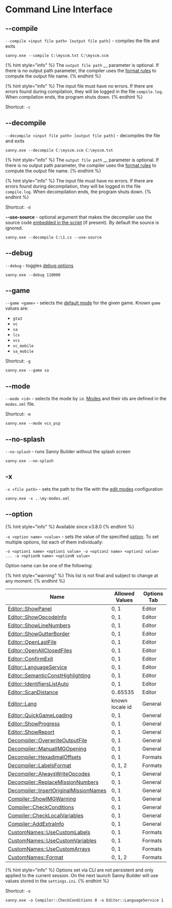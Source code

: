 # Command Line Interface

## --compile

`--compile <input file path> [output file path]` - compiles the file and exits

```
sanny.exe --compile C:\myscm.txt C:\myscm.scm
```

{% hint style="info" %}
The `output file path` __ parameter is optional. If there is no output path parameter, the compiler uses the [format rules](options/formats.md#file-name-format) to compute the output file name.&#x20;
{% endhint %}

{% hint style="info" %}
The input file must have no errors. If there are errors found during compilation, they will be logged in the file `compile.log`. When compilation ends, the program shuts down.
{% endhint %}

Shortcut: `-c`

## --decompile

`--decompile <input file path> [output file path]` - decompiles the file and exits

```
sanny.exe --decompile C:\myscm.scm C:\myscm.txt
```

{% hint style="info" %}
The `output file path` __ parameter is optional. If there is no output path parameter, the compiler uses the [format rules](options/formats.md#file-name-format) to compute the output file name.&#x20;
{% endhint %}

{% hint style="info" %}
The input file must have no errors. If there are errors found during decompilation, they will be logged in the file `compile.log`. When decompilation ends, the program shuts down.
{% endhint %}

Shortcut: `-d`

**--use-source** - optional argument that makes the decompiler use the source code [embedded in the script](options/general.md#add-extra-info-to-scm) (if present). By default the source is ignored.

```
sanny.exe --decompile C:\1.cs --use-source
```

## --debug

`--debug` - toggles [debug options](console.md#running-with-debug)

```
sanny.exe --debug 110000
```

## --game

`--game <game>` - selects the [default mode](../edit-modes/#type) for the given game. Known `game` values are:

* `gta3`
* `vc`
* `sa`
* `lcs`
* `vcs`
* `vc_mobile`
* `sa_mobile`

Shortcut: `-g`

```
sanny.exe --game sa
```

## --mode

`--mode <id>` - selects the mode by `id`. [Modes](../edit-modes/) and their ids are defined in the `modes.xml` file.

Shortcut: `-m`

```
sanny.exe --mode vcs_psp
```

## --no-splash

`--no-splash` - runs Sanny Builder without the splash screen

```
sanny.exe --no-splash
```

## -x

`-x <file path>` - sets the path to the file with the [edit modes](../edit-modes/) configuration

```
sanny.exe -x ..\my-modes.xml
```

## --option

{% hint style="info" %}
Available since v3.8.0
{% endhint %}

`-o <option name> <value>` - sets the value of the specified [option](options/). To set multiple options, list each of them individually:

`-o <option1 name> <option1 value> -o <option2 name> <option2 value> ... -o <optionN name> <optionN value>`&#x20;

Option name can be one of the following:

{% hint style="warning" %}
This list is not final and subject to change at any moment.
{% endhint %}

| Name                                                                                       | Allowed Values  | Options Tab |
| ------------------------------------------------------------------------------------------ | --------------- | ----------- |
| [Editor::ShowPanel](options/editor.md#editor-configuration)                                | 0, 1            | Editor      |
| [Editor::ShowOpcodeInfo](options/editor.md#editor-configuration)                           | 0, 1            | Editor      |
| [Editor::ShowLineNumbers](options/editor.md#editor-configuration)                          | 0, 1            | Editor      |
| [Editor::ShowGutterBorder](options/editor.md#editor-configuration)                         | 0, 1            | Editor      |
| [Editor::OpenLastFile](options/editor.md#editor-configuration)                             | 0, 1            | Editor      |
| [Editor::OpenAllClosedFiles](options/editor.md#editor-configuration)                       | 0, 1            | Editor      |
| [Editor::ConfirmExit](options/editor.md#editor-configuration)                              | 0, 1            | Editor      |
| [Editor::LanguageService](options/editor.md#editor-configuration)                          | 0, 1            | Editor      |
| [Editor::SemanticConstHighlighting](options/editor.md#editor-configuration)                | 0, 1            | Editor      |
| [Editor::IdentifiersListAuto](options/editor.md#code-scan-distance)                        | 0, 1            | Editor      |
| [Editor::ScanDistance](options/editor.md#code-scan-distance)                               | 0..65535        | Editor      |
| [Editor::Lang](options/general.md#interface-language)                                      | known locale id | General     |
| [Editor::QuickGameLoading](options/general.md#quick-game-loading)                          | 0, 1            | General     |
| [Editor::ShowProgress](options/general.md#show-progress)                                   | 0, 1            | General     |
| [Editor::ShowReport](options/general.md#show-report)                                       | 0, 1            | General     |
| [Decompiler::OverwriteOutputFile](options/general.md#always-overwrite-output-file)         | 0, 1            | General     |
| [Decompiler::ManualIMGOpening](options/general.md#manual-img-opening)                      | 0, 1            | General     |
| [Decompiler::HexadimalOffsets](options/formats.md#label-name-format)                       | 0, 1            | Formats     |
| [Decompiler::LabelsFormat](options/formats.md#label-name-format)                           | 0, 1, 2         | Formats     |
| [Decompiler::AlwaysWriteOpcodes](options/general.md#write-opcodes)                         | 0, 1            | General     |
| [Decompiler::ReplaceMissionNumbers](options/general.md#replace-mission-numbers)            | 0, 1            | General     |
| [Decompiler::InsertOriginalMissionNames](options/general.md#insert-original-mission-names) | 0, 1            | General     |
| [Compiler::ShowIMGWarning](options/general.md#show-warning)                                | 0, 1            | General     |
| [Compiler::CheckConditions](options/general.md#check-conditions)                           | 0, 1            | General     |
| [Compiler::CheckLocalVariables](options/general.md#ranges-check)                           | 0, 1            | General     |
| [Compiler::AddExtraInfo](options/general.md#add-extra-info-to-scm)                         | 0, 1            | General     |
| [CustomNames::UseCustomLabels](options/formats.md#custom-names)                            | 0, 1            | Formats     |
| [CustomNames::UseCustomVariables](options/formats.md#custom-names)                         | 0, 1            | Formats     |
| [CustomNames::UseCustomArrays](options/formats.md#custom-names)                            | 0, 1            | Formats     |
| [CustomNames::Format](options/formats.md#case-converting)                                  | 0, 1, 2         | Formats     |

{% hint style="info" %}
Options set via CLI are not persistent and only applied to the current session. On the next launch Sanny Builder will use values stored in the `settings.ini`.
{% endhint %}

Shortcut: `-o`

```
sanny.exe -o Compiler::CheckConditions 0 -o Editor::LanguageService 1
```
